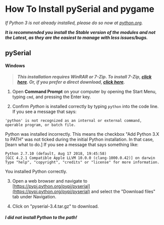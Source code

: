 # How To Install pySerial and pygame
*If Python 3 is not already installed, please do so now at [python.org](https://www.python.org).*


***It is recommended you install the Stable version of the modules and not the Latest, as they are the easiest to manage with less issues/bugs.***

## pySerial
#### Windows

>***This installation requires WinRAR or 7-Zip. To install 7-Zip, [click here](https://www.7-zip.org/). Or, if you prefer a direct download, [click here](https://www.7-zip.org/a/7z1900-x64.exe).***

1. Open **Command Prompt** on your computer by opening the Start Menu, typing `cmd`, and pressing the Enter key. 

2. Confirm *Python* is installed correctly by typing `python` into the code line. If you see a message that says:
```
'python' is not recognized as an internal or external command,
operable program, or batch file.
```
Python was installed incorrectly. This means the checkbox "Add Python 3.X to PATH" was not ticked during the initial Python installation. In that case, [learn what to do.] If you see a message that says something like:
```
Python 2.7.10 (default, Aug 17 2018, 19:45:58) 
[GCC 4.2.1 Compatible Apple LLVM 10.0.0 (clang-1000.0.42)] on darwin
Type "help", "copyright", "credits" or "license" for more information.
```
You installed Python correctly.

3. Open a web browser and navigate to [https://pypi.python.org/pypi/pyserial](https://pypi.python.org/pypi/pyserial) and select the "Download files" tab under Navigation.

4. Click on "pyserial-3.4.tar.gz" to download.

##### I did not install Python to the path!
